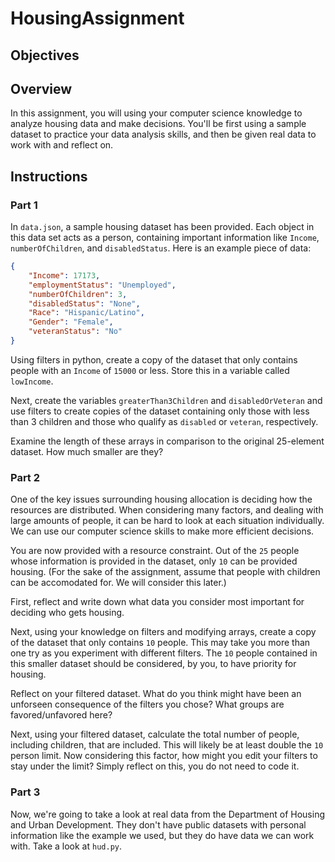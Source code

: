 # HousingAssignment

## Objectives

## Overview

In this assignment, you will using your computer science knowledge to analyze housing data and make decisions.
You'll be first using a sample dataset to practice your data analysis skills, and then be given real data to work with and reflect on.

## Instructions

### Part 1

In `data.json`, a sample housing dataset has been provided. Each object in this data set acts as a person, containing important information like `Income`, `numberOfChildren`, and `disabledStatus`. Here is an example piece of data:

```json
{
    "Income": 17173, 
    "employmentStatus": "Unemployed", 
    "numberOfChildren": 3, 
    "disabledStatus": "None", 
    "Race": "Hispanic/Latino", 
    "Gender": "Female", 
    "veteranStatus": "No"
}
```
Using filters in python, create a copy of the dataset that only contains people with an `Income` of `15000` or less. Store this in a variable called `lowIncome`.

Next, create the variables `greaterThan3Children` and `disabledOrVeteran` and use filters to create copies of the dataset containing only those with less than 3 children and those who qualify as `disabled` or `veteran`, respectively.

Examine the length of these arrays in comparison to the original 25-element dataset. How much smaller are they?

### Part 2

One of the key issues surrounding housing allocation is deciding how the resources are distributed. When considering many factors, and dealing with large amounts of people, it can be hard to look at each situation individually. We can use our computer science skills to make more efficient decisions.

You are now provided with a resource constraint. Out of the `25` people whose information is provided in the dataset, only `10` can be provided housing. (For the sake of the assignment, assume that people with children can be accomodated for. We will consider this later.)

First, reflect and write down what data you consider most important for deciding who gets housing.

Next, using your knowledge on filters and modifying arrays, create a copy of the dataset that only contains `10` people. This may take you more than one try as you experiment with different filters. The `10` people contained in this smaller dataset should be considered, by you, to have priority for housing.

Reflect on your filtered dataset. What do you think might have been an unforseen consequence of the filters you chose? What groups are favored/unfavored here?

Next, using your filtered dataset, calculate the total number of people, including children, that are included. This will likely be at least double the `10` person limit. Now considering this factor, how might you edit your filters to stay under the limit? Simply reflect on this, you do not need to code it.

### Part 3

Now, we're going to take a look at real data from the Department of Housing and Urban Development. They don't have public datasets with personal information like the example we used, but they do have data we can work with. Take a look at `hud.py`.


